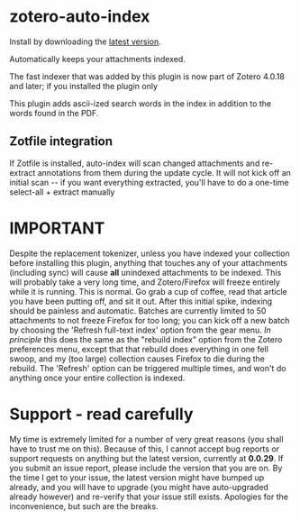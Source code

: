 zotero-auto-index
=================

Install by downloading the [latest version](https://raw.github.com/ReichenHack/zotero-auto-index/master/zotero-auto-index-0.0.29.xpi).

Automatically keeps your attachments indexed.

The fast indexer that was added by this plugin is now part of Zotero 4.0.18 and later; if you installed the plugin only

This plugin adds ascii-ized search words in the index in addition to the words found in the PDF.

## Zotfile integration

If Zotfile is installed, auto-index will scan changed attachments and re-extract annotations from them during the update
cycle. It will not kick off an initial scan -- if you want everything extracted, you'll have to do a one-time
select-all + extract manually

IMPORTANT
=========

Despite the replacement tokenizer, unless you have indexed your collection before installing this plugin, anything that
touches any of your attachments (including sync) will cause **all** unindexed attachments to be indexed. This will
probably take a very long time, and Zotero/Firefox will freeze entirely while it is running. This is normal. Go grab a
cup of coffee, read that article you have been putting off, and sit it out. After this initial spike, indexing should be
painless and automatic. Batches are currently limited to 50 attachments to not freeze Firefox for too long; you can kick
off a new batch by choosing the 'Refresh full-text index' option from the gear menu. *In principle* this does the same
as the "rebuild index" option from the Zotero preferences menu, except that that rebuild does everything in one fell
swoop, and my (too large) collection causes Firefox to die during the rebuild. The 'Refresh' option can be triggered
multiple times, and won't do anything once your entire collection is indexed.

# Support - read carefully

My time is extremely limited for a number of very great reasons (you shall have to trust me on this). Because of this, I
cannot accept bug reports
or support requests on anything but the latest version, currently at **0.0.29**. If you submit an issue report,
please include the version that you are on. By the time I get to your issue, the latest version might have bumped up
already, and you
will have to upgrade (you might have auto-upgraded already however) and re-verify that your issue still exists.
Apologies for the inconvenience, but such
are the breaks.

